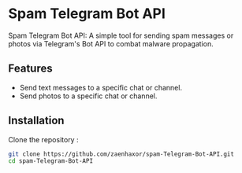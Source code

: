 # Spam Telegram Bot API
Spam Telegram Bot API: A simple tool for sending spam messages or photos via Telegram's Bot API to combat malware propagation.

## Features

- Send text messages to a specific chat or channel.
- Send photos to a specific chat or channel.

## Installation

Clone the repository :

```bash
git clone https://github.com/zaenhaxor/spam-Telegram-Bot-API.git
cd spam-Telegram-Bot-API
